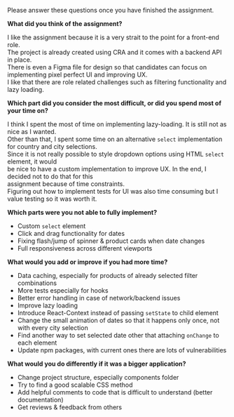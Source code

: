Please answer these questions once you have finished the assignment.

**What did you think of the assignment?**

I like the assignment because it is a very strait to the point for a front-end role.  
The project is already created using CRA and it comes with a backend API in place.  
There is even a Figma file for design so that candidates can focus on implementing pixel perfect UI and improving UX.  
I like that there are role related challenges such as filtering functionality and lazy loading.

**Which part did you consider the most difficult, or did you spend most of your time on?**

I think I spent the most of time on implementing lazy-loading. It is still not as nice as I wanted.  
Other than that, I spent some time on an alternative `select` implementation for country and city selections.  
Since it is not really possible to style dropdown options using HTML `select` element, it would  
be nice to have a custom implementation to improve UX. In the end, I decided not to do that for this  
assignment because of time constraints.  
Figuring out how to implement tests for UI was also time consuming but I value testing so it was worth it.

**Which parts were you not able to fully implement?**

- Custom `select` element
- Click and drag functionality for dates
- Fixing flash/jump of spinner & product cards when date changes
- Full responsiveness across different viewports

**What would you add or improve if you had more time?**

- Data caching, especially for products of already selected filter combinations
- More tests especially for hooks
- Better error handling in case of network/backend issues
- Improve lazy loading
- Introduce React-Context instead of passing `setState` to child element
- Change the small animation of dates so that it happens only once, not with every city selection
- Find another way to set selected date other that attaching `onChange` to each element
- Update npm packages, with current ones there are lots of vulnerabilities

**What would you do differently if it was a bigger application?**

- Change project structure, especially components folder
- Try to find a good scalable CSS method
- Add helpful comments to code that is difficult to understand (better documentation)
- Get reviews & feedback from others

